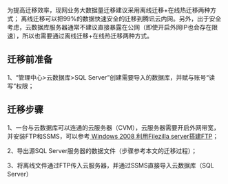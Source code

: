 为提高迁移效率，现网业务大数据量迁移建议采用离线迁移+在线热迁移两种方式；
离线迁移可以把99%的数据快速安全的迁移到腾讯云内网。另外，出于安全考虑，云数据库服务器通常不建议直接暴露在公网（即使开启外网IP也会存在限速），所以也需要通过离线迁移+在线热迁移两种方式。
## 迁移前准备
1、“管理中心>云数据库>SQL Server”创建需要导入的数据库，并赋与账号“读写”权限；

## 迁移步骤
1、一台与云数据库可以连通的云服务器（CVM），云服务器需要开启外网带宽，并安装FTP和SSMS，可以参考[ Windows 2008 利用Filezilla server搭建FTP](http://bbs.qcloud.com/forum.php?mod=viewthread&tid=2208&highlight=ftp)；

2、导出源SQL Server服务器的数据文件（步骤参考本文的迁移过程）；

3、将离线文件通过FTP传入云服务器，并通过SSMS直接导入云数据库（SQL Server）